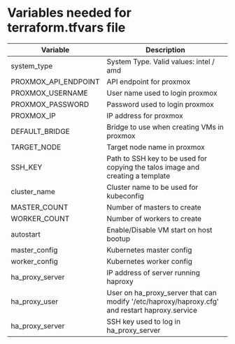 # Variables needed for terraform.tfvars file

| Variable | Description |
| ------ | ------ |
| system_type | System Type. Valid values: intel / amd |
| PROXMOX_API_ENDPOINT | API endpoint for proxmox |
| PROXMOX_USERNAME | User name used to login proxmox |
| PROXMOX_PASSWORD | Password used to login proxmox |
| PROXMOX_IP | IP address for proxmox |
| DEFAULT_BRIDGE | Bridge to use when creating VMs in proxmox |
| TARGET_NODE | Target node name in proxmox |
| SSH_KEY | Path to SSH key to be used for copying the talos image and creating a template |
| cluster_name | Cluster name to be used for kubeconfig |
| MASTER_COUNT | Number of masters to create |
| WORKER_COUNT | Number of workers to create |
| autostart | Enable/Disable VM start on host bootup |
| master_config | Kubernetes master config |
| worker_config | Kubernetes worker config |
| ha_proxy_server | IP address of server running haproxy |
| ha_proxy_user | User on ha_proxy_server that can modify '/etc/haproxy/haproxy.cfg' and restart haproxy.service |
| ha_proxy_server | SSH key used to log in ha_proxy_server |